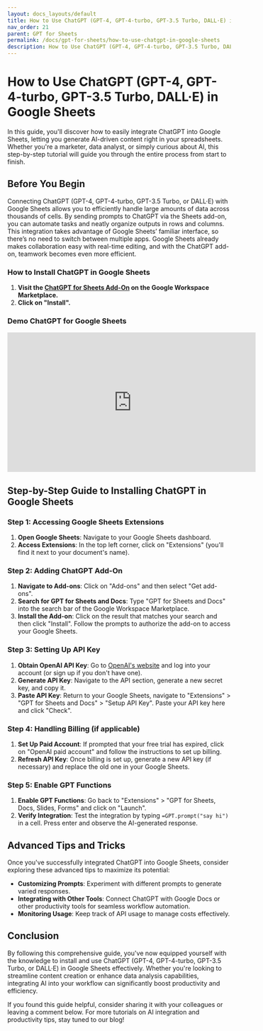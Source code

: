 ```yaml
---
layout: docs_layouts/default
title: How to Use ChatGPT (GPT-4, GPT-4-turbo, GPT-3.5 Turbo, DALL·E) in Google Sheets
nav_order: 21
parent: GPT for Sheets
permalink: /docs/gpt-for-sheets/how-to-use-chatgpt-in-google-sheets
description: How to Use ChatGPT (GPT-4, GPT-4-turbo, GPT-3.5 Turbo, DALL·E) in Google Sheets
---
```

# How to Use ChatGPT (GPT-4, GPT-4-turbo, GPT-3.5 Turbo, DALL·E) in Google Sheets


In this guide, you'll discover how to easily integrate ChatGPT into Google Sheets, letting you generate AI-driven content right in your spreadsheets. Whether you're a marketer, data analyst, or simply curious about AI, this step-by-step tutorial will guide you through the entire process from start to finish.

## Before You Begin

Connecting ChatGPT (GPT-4, GPT-4-turbo, GPT-3.5 Turbo, or DALL·E) with Google Sheets allows you to efficiently handle large amounts of data across thousands of cells. By sending prompts to ChatGPT via the Sheets add-on, you can automate tasks and neatly organize outputs in rows and columns. This integration takes advantage of Google Sheets’ familiar interface, so there’s no need to switch between multiple apps. Google Sheets already makes collaboration easy with real-time editing, and with the ChatGPT add-on, teamwork becomes even more efficient.

### How to Install ChatGPT in Google Sheets

1. **Visit the [ChatGPT for Sheets Add-On](https://workspace.google.com/marketplace/app/gpt_for_docs_sheets_forms_slides/466607203252) on the Google Workspace Marketplace.**
2. **Click on "Install".**

### Demo ChatGPT for Google Sheets
<iframe width="560" height="315" src="https://www.youtube.com/embed/Na-pVhwaq7s?si=-0DDzd5cyMg95s4A" title="YouTube video player" frameborder="0" allow="accelerometer; autoplay; clipboard-write; encrypted-media; gyroscope; picture-in-picture; web-share" referrerpolicy="strict-origin-when-cross-origin" allowfullscreen></iframe>

## Step-by-Step Guide to Installing ChatGPT in Google Sheets

### Step 1: Accessing Google Sheets Extensions

1. **Open Google Sheets**: Navigate to your Google Sheets dashboard.
2. **Access Extensions**: In the top left corner, click on "Extensions" (you'll find it next to your document's name).

### Step 2: Adding ChatGPT Add-On

1. **Navigate to Add-ons**: Click on "Add-ons" and then select "Get add-ons".
2. **Search for GPT for Sheets and Docs**: Type "GPT for Sheets and Docs" into the search bar of the Google Workspace Marketplace.
3. **Install the Add-on**: Click on the result that matches your search and then click "Install". Follow the prompts to authorize the add-on to access your Google Sheets.

### Step 3: Setting Up API Key

1. **Obtain OpenAI API Key**: Go to [OpenAI's website](https://openai.com) and log into your account (or sign up if you don't have one).
2. **Generate API Key**: Navigate to the API section, generate a new secret key, and copy it.
3. **Paste API Key**: Return to your Google Sheets, navigate to "Extensions" > "GPT for Sheets and Docs" > "Setup API Key". Paste your API key here and click "Check".

### Step 4: Handling Billing (if applicable)

1. **Set Up Paid Account**: If prompted that your free trial has expired, click on "OpenAI paid account" and follow the instructions to set up billing.
2. **Refresh API Key**: Once billing is set up, generate a new API key (if necessary) and replace the old one in your Google Sheets.

### Step 5: Enable GPT Functions

1. **Enable GPT Functions**: Go back to "Extensions" > "GPT for Sheets, Docs, Slides, Forms" and click on "Launch".
2. **Verify Integration**: Test the integration by typing `=GPT.prompt("say hi")` in a cell. Press enter and observe the AI-generated response.

## Advanced Tips and Tricks

Once you've successfully integrated ChatGPT into Google Sheets, consider exploring these advanced tips to maximize its potential:

- **Customizing Prompts**: Experiment with different prompts to generate varied responses.
- **Integrating with Other Tools**: Connect ChatGPT with Google Docs or other productivity tools for seamless workflow automation.
- **Monitoring Usage**: Keep track of API usage to manage costs effectively.

## Conclusion

By following this comprehensive guide, you've now equipped yourself with the knowledge to install and use ChatGPT (GPT-4, GPT-4-turbo, GPT-3.5 Turbo, or DALL·E) in Google Sheets effectively. Whether you're looking to streamline content creation or enhance data analysis capabilities, integrating AI into your workflow can significantly boost productivity and efficiency.

If you found this guide helpful, consider sharing it with your colleagues or leaving a comment below. For more tutorials on AI integration and productivity tips, stay tuned to our blog!
